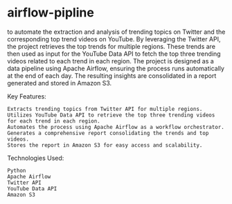 # airflow-pipline
to automate the extraction and analysis of trending topics on Twitter and the corresponding top trend videos on YouTube. By leveraging the Twitter API, the project retrieves the top trends for multiple regions. These trends are then used as input for the YouTube Data API to fetch the top three trending videos related to each trend in each region. The project is designed as a data pipeline using Apache Airflow, ensuring the process runs automatically at the end of each day. The resulting insights are consolidated in a report generated and stored in Amazon S3.

Key Features:

    Extracts trending topics from Twitter API for multiple regions.
    Utilizes YouTube Data API to retrieve the top three trending videos for each trend in each region.
    Automates the process using Apache Airflow as a workflow orchestrator.
    Generates a comprehensive report consolidating the trends and top videos.
    Stores the report in Amazon S3 for easy access and scalability.

Technologies Used:

    Python
    Apache Airflow
    Twitter API
    YouTube Data API
    Amazon S3
